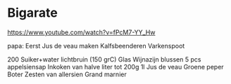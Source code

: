 # Bigarate
https://www.youtube.com/watch?v=fPcM7-YY_Hw

papa:
Eerst Jus de veau maken
Kalfsbeenderen
Varkenspoot


200 Suiker+water lichtbruin (150 grC)
Glas Wijnazijn blussen
5 pcs appelsiensap
Inkoken van halve liter tot 200g
1l Jus de veau
Groene peper
Boter
Zesten van allersien
Grand marnier
